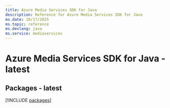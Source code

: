 ```yaml
---
title: Azure Media Services SDK for Java
description: Reference for Azure Media Services SDK for Java
ms.date: 10/17/2025
ms.topic: reference
ms.devlang: java
ms.service: mediaservices
---
```

# Azure Media Services SDK for Java - latest
## Packages - latest
[!INCLUDE [packages](media-services-index.md)]